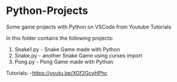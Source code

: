 # Python-Projects
 Some game projects with Python on VSCode from Youtube Tutorials
 
 In this folder contains the following projects:
 1. Snake1.py - Snake Game made with Python
 2. Snake.py - another Snake Game using curses import
 3. Pong.py - Pong Game made with Python
 
 Tutorials:
 -https://youtu.be/XGf2GcyHPhc
